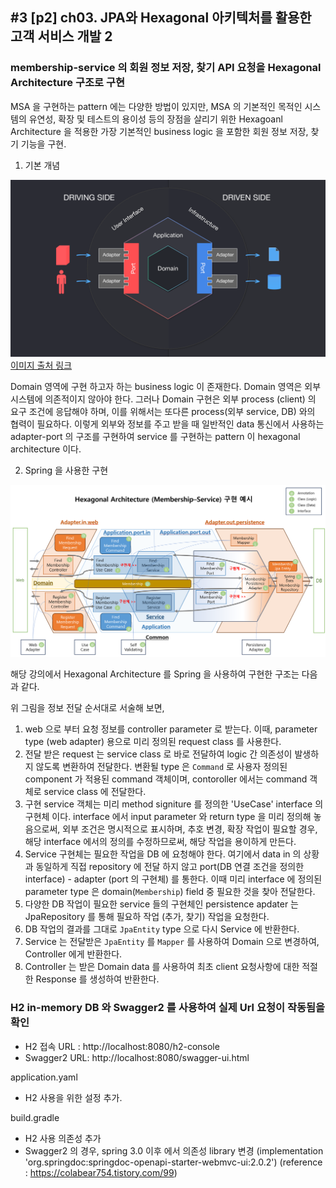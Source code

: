 ## #3 [p2] ch03. JPA와 Hexagonal 아키텍처를 활용한 고객 서비스 개발 2

 ### membership-service 의 회원 정보 저장, 찾기 API 요청을 Hexagonal Architecture 구조로 구현

 MSA 을 구현하는 pattern 에는 다양한 방법이 있지만, MSA 의 기본적인 목적인 시스템의 유연성, 확장 및 테스트의 용이성 등의 장점을 살리기 위한 Hexagoanl Architecture 을 적용한 가장 기본적인 business logic 을 포함한 회원 정보 저장, 찾기 기능을 구현.

1. 기본 개념 

![img](./01_1_1_hex.png)[이미지 출처 링크](https://www.google.com/imgres?imgurl=https%3A%2F%2Fmiro.medium.com%2Fv2%2Fresize%3Afit%3A2000%2F1*mGLO5IfhJv4o0NYOAZI60A.png&tbnid=WFnEUG54nnhtCM&vet=12ahUKEwiyuOut58mCAxUmefUHHbqHD_wQMygCegQIARBJ..i&imgrefurl=https%3A%2F%2Fmedium.com%2Fssense-tech%2Fhexagonal-architecture-there-are-always-two-sides-to-every-story-bc0780ed7d9c&docid=REFD-m73XNg0lM&w=1920&h=1080&q=hexagonal%20architecture&ved=2ahUKEwiyuOut58mCAxUmefUHHbqHD_wQMygCegQIARBJ)
 
Domain 영역에 구현 하고자 하는 business logic 이 존재한다. Domain 영역은 외부 시스템에 의존적이지 않아야 한다. 그러나 Domain 구현은 외부 process (client) 의 요구 조건에 응답해야 하며, 이를 위해서는 또다른 process(외부 service, DB) 와의 협력이 필요하다. 이렇게 외부와 정보를 주고 받을 때 일반적인 data 통신에서 사용하는 adapter-port 의 구조를 구현하여 service 를 구현하는 pattern 이 hexagonal architecture 이다. 

2. Spring 을 사용한 구현

![img](Hexagonal_Architecture_MembershiService.png)

해당 강의에서 Hexagonal Architecture 를 Spring 을 사용하여 구현한 구조는 다음과 같다. 

위 그림을 정보 전달 순서대로 서술해 보면,
1. web 으로 부터 요청 정보를 controller parameter 로 받는다. 이때, parameter type (web adapter) 용으로 미리 정의된 request class 를 사용한다. 
2. 전달 받은 request 는 service class 로 바로 전달하여 logic 간 의존성이 발생하지 않도록 변환하여 전달한다. 변환될 type 은 `Command` 로 사용자 정의된 component 가 적용된 command 객체이며, contoroller 에서는 command 객체로 service class 에 전달한다. 
3. 구현 service 객체는 미리 method signiture 를 정의한 'UseCase' interface 의 구현체 이다. interface 에서 input parameter 와 return type 을 미리 정의해 놓음으로써, 외부 조건은 명시적으로 표시하며, 추호 변경, 확장 작업이 필요할 경우, 해당 interface 에서의 정의를 수정하므로써, 해당 작업을 용이하게 만든다. 
4. Service 구현체는 필요한 작업을 DB 에 요청해야 한다. 여기에서 data in 의 상황과 동일하게 직접 repository 에 전달 하지 않고 port(DB 연결 조건을 정의한 interface) - adapter (port 의 구현체) 를 통한다. 이때 미리 interface 에 정의된 parameter type 은 domain(`Membership`) field 중 필요한 것을 찾아 전달한다.
5. 다양한 DB 작업이 필요한 service 들의 구현체인 persistence apdater 는 JpaRepository 를 통해 필요하 작업 (추가, 찾기) 작업을 요청한다. 
6. DB 작업의 결과를 그대로 `JpaEntity` type 으로 다시 Service 에 반환한다. 
7. Service 는 전달받은 `JpaEntity` 를 `Mapper` 를 사용하여 Domain 으로 변경하여, Controller 에게 반환한다. 
8. Controller 는 받은 Domain data 를 사용하여 최초 client 요청사항에 대한 적절한 Response 를 생성하여 반환한다.
 
 ### H2 in-memory DB 와 Swagger2 를 사용하여 실제 Url 요청이 작동됨을 확인

 - H2 접속 URL : http://localhost:8080/h2-console 
 - Swagger2 URL: http://localhost:8080/swagger-ui.html 

 application.yaml
 - H2 사용을 위한 설정 추가. 
 
 build.gradle
  - H2 사용 의존성 추가
  - Swagger2 의 경우, spring 3.0 이후 에서 의존성 library 변경 (implementation 'org.springdoc:springdoc-openapi-starter-webmvc-ui:2.0.2') (reference : https://colabear754.tistory.com/99)
